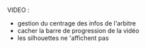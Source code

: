 VIDEO :
- gestion du centrage des infos de l'arbitre
- cacher la barre de progression de la vidéo
- les silhouettes ne 'affichent pas
